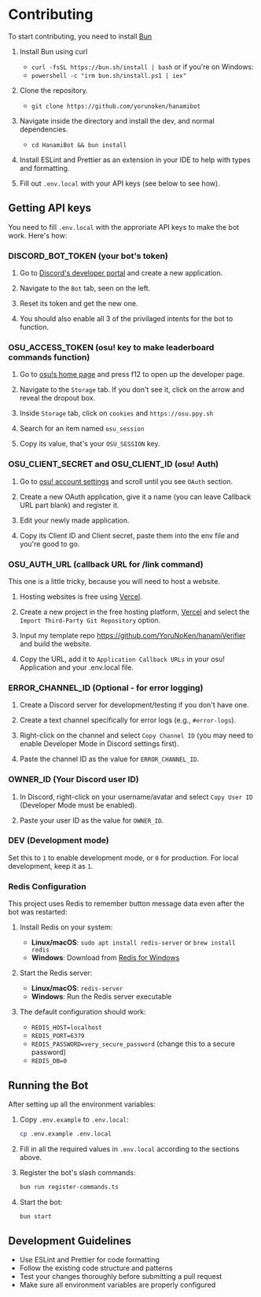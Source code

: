 # Contributing

To start contributing, you need to install [Bun](https://bun.sh/)

1. Install Bun using curl
    - `curl -fsSL https://bun.sh/install | bash`
      or if you're on Windows:
    - `powershell -c "irm bun.sh/install.ps1 | iex"`

2. Clone the repository.
    - `git clone https://github.com/yorunoken/hanamibot`

3. Navigate inside the directory and install the dev, and normal dependencies.
    - `cd HanamiBot && bun install`

4. Install ESLint and Prettier as an extension in your IDE to help with types and formatting.

5. Fill out `.env.local` with your API keys (see below to see how).

## Getting API keys

You need to fill `.env.local` with the approriate API keys to make the bot work. Here's how:

### DISCORD_BOT_TOKEN (your bot's token)

1. Go to [Discord's developer portal](https://discord.com/developers/applications) and create a new application.

2. Navigate to the `Bot` tab, seen on the left.

3. Reset its token and get the new one.

4. You should also enable all 3 of the privilaged intents for the bot to function.

### OSU_ACCESS_TOKEN (osu! key to make leaderboard commands function)

1. Go to [osu!s home page](https://osu.ppy.sh/home) and press f12 to open up the developer page.

2. Navigate to the `Storage` tab. If you don't see it, click on the arrow and reveal the dropout box.

3. Inside `Storage` tab, click on `cookies` and `https://osu.ppy.sh`

4. Search for an item named `osu_session`

5. Copy its value, that's your `OSU_SESSION` key.

### OSU_CLIENT_SECRET and OSU_CLIENT_ID (osu! Auth)

1. Go to [osu! account settings](https://osu.ppy.sh/home/account/edit) and scroll until you see `OAuth` section.

2. Create a new OAuth application, give it a name (you can leave Callback URL part blank) and register it.

3. Edit your newly made application.

4. Copy its Client ID and Client secret, paste them into the env file and you're good to go.

### OSU_AUTH_URL (callback URL for /link command)

This one is a little tricky, because you will need to host a website.

1. Hosting websites is free using [Vercel](https://vercel.com).

2. Create a new project in the free hosting platform, [Vercel](https://vercel.com) and select the `Import Third-Party Git Repository` option.

3. Input my template repo <https://github.com/YoruNoKen/hanamiVerifier> and build the website.

4. Copy the URL, add it to `Application Callback URLs` in your osu! Application and your .env.local file.

### ERROR_CHANNEL_ID (Optional - for error logging)

1. Create a Discord server for development/testing if you don't have one.

2. Create a text channel specifically for error logs (e.g., `#error-logs`).

3. Right-click on the channel and select `Copy Channel ID` (you may need to enable Developer Mode in Discord settings first).

4. Paste the channel ID as the value for `ERROR_CHANNEL_ID`.

### OWNER_ID (Your Discord user ID)

1. In Discord, right-click on your username/avatar and select `Copy User ID` (Developer Mode must be enabled).

2. Paste your user ID as the value for `OWNER_ID`.

### DEV (Development mode)

Set this to `1` to enable development mode, or `0` for production. For local development, keep it as `1`.

### Redis Configuration

This project uses Redis to remember button message data even after the bot was restarted:

1. Install Redis on your system:
    - **Linux/macOS**: `sudo apt install redis-server` or `brew install redis`
    - **Windows**: Download from [Redis for Windows](https://github.com/microsoftarchive/redis/releases)

2. Start the Redis server:
    - **Linux/macOS**: `redis-server`
    - **Windows**: Run the Redis server executable

3. The default configuration should work:
    - `REDIS_HOST=localhost`
    - `REDIS_PORT=6379`
    - `REDIS_PASSWORD=very_secure_password` (change this to a secure password)
    - `REDIS_DB=0`

## Running the Bot

After setting up all the environment variables:

1. Copy `.env.example` to `.env.local`:

    ```bash
    cp .env.example .env.local
    ```

2. Fill in all the required values in `.env.local` according to the sections above.

3. Register the bot's slash commands:

    ```bash
    bun run register-commands.ts
    ```

4. Start the bot:
    ```bash
    bun start
    ```

## Development Guidelines

- Use ESLint and Prettier for code formatting
- Follow the existing code structure and patterns
- Test your changes thoroughly before submitting a pull request
- Make sure all environment variables are properly configured
